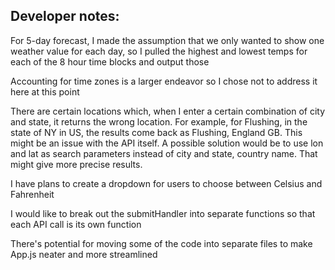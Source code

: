 ## Developer notes:

For 5-day forecast, I made the assumption that we only wanted to show one weather value for each day, so I pulled the highest and lowest temps for each of the 8 hour time blocks and output those

Accounting for time zones is a larger endeavor so I chose not to address it here at this point

There are certain locations which, when I enter a certain combination of city and state, it returns the wrong location. For example, for Flushing, in the state of NY in US, the results come back as Flushing, England GB. This might be an issue with the API itself. A possible solution would be to use lon and lat as search parameters instead of city and state, country name. That might give more precise results.

I have plans to create a dropdown for users to choose between Celsius and Fahrenheit

I would like to break out the submitHandler into separate functions so that each API call is its own function

There's potential for moving some of the code into separate files to make App.js neater and more streamlined
